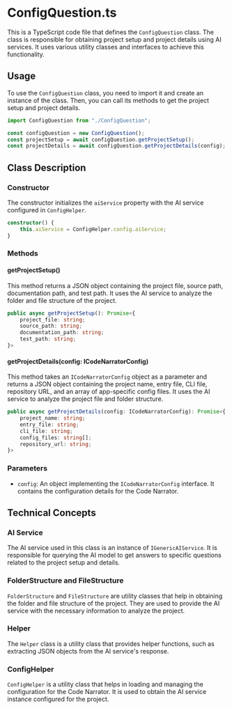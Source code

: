# ConfigQuestion.ts

This is a TypeScript code file that defines the `ConfigQuestion` class. The class is responsible for obtaining project setup and project details using AI services. It uses various utility classes and interfaces to achieve this functionality.

## Usage

To use the `ConfigQuestion` class, you need to import it and create an instance of the class. Then, you can call its methods to get the project setup and project details.

```typescript
import ConfigQuestion from "./ConfigQuestion";

const configQuestion = new ConfigQuestion();
const projectSetup = await configQuestion.getProjectSetup();
const projectDetails = await configQuestion.getProjectDetails(config);
```

## Class Description

### Constructor

The constructor initializes the `aiService` property with the AI service configured in `ConfigHelper`.

```typescript
constructor() {
    this.aiService = ConfigHelper.config.aiService;
}
```

### Methods

#### getProjectSetup()

This method returns a JSON object containing the project file, source path, documentation path, and test path. It uses the AI service to analyze the folder and file structure of the project.

```typescript
public async getProjectSetup(): Promise<{
    project_file: string;
    source_path: string;
    documentation_path: string;
    test_path: string;
}>
```

#### getProjectDetails(config: ICodeNarratorConfig)

This method takes an `ICodeNarratorConfig` object as a parameter and returns a JSON object containing the project name, entry file, CLI file, repository URL, and an array of app-specific config files. It uses the AI service to analyze the project file and folder structure.

```typescript
public async getProjectDetails(config: ICodeNarratorConfig): Promise<{
    project_name: string;
    entry_file: string;
    cli_file: string;
    config_files: string[];
    repository_url: string;
}>
```

### Parameters

- `config`: An object implementing the `ICodeNarratorConfig` interface. It contains the configuration details for the Code Narrator.

## Technical Concepts

### AI Service

The AI service used in this class is an instance of `IGenericAIService`. It is responsible for querying the AI model to get answers to specific questions related to the project setup and details.

### FolderStructure and FileStructure

`FolderStructure` and `FileStructure` are utility classes that help in obtaining the folder and file structure of the project. They are used to provide the AI service with the necessary information to analyze the project.

### Helper

The `Helper` class is a utility class that provides helper functions, such as extracting JSON objects from the AI service's response.

### ConfigHelper

`ConfigHelper` is a utility class that helps in loading and managing the configuration for the Code Narrator. It is used to obtain the AI service instance configured for the project.